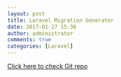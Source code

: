 ```yaml
---
layout: post
title: Laravel Migration Generator
date: 2017-01-27 15:38
author: administrator
comments: true
categories: [Laravel]
---
```

<a href="https://github.com/Xethron/migrations-generator">Click here to check Git repo</a>
